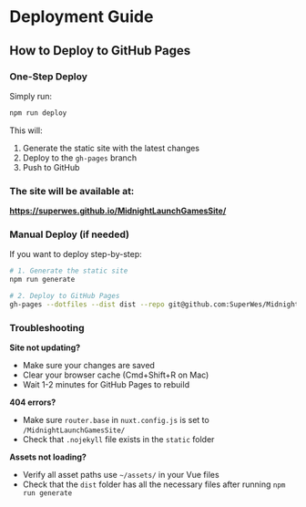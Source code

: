 # Deployment Guide

## How to Deploy to GitHub Pages

### One-Step Deploy
Simply run:
```bash
npm run deploy
```

This will:
1. Generate the static site with the latest changes
2. Deploy to the `gh-pages` branch
3. Push to GitHub

### The site will be available at:
**https://superwes.github.io/MidnightLaunchGamesSite/**

### Manual Deploy (if needed)
If you want to deploy step-by-step:

```bash
# 1. Generate the static site
npm run generate

# 2. Deploy to GitHub Pages
gh-pages --dotfiles --dist dist --repo git@github.com:SuperWes/MidnightLaunchGamesSite.git
```

### Troubleshooting

**Site not updating?**
- Make sure your changes are saved
- Clear your browser cache (Cmd+Shift+R on Mac)
- Wait 1-2 minutes for GitHub Pages to rebuild

**404 errors?**
- Make sure `router.base` in `nuxt.config.js` is set to `/MidnightLaunchGamesSite/`
- Check that `.nojekyll` file exists in the `static` folder

**Assets not loading?**
- Verify all asset paths use `~/assets/` in your Vue files
- Check that the `dist` folder has all the necessary files after running `npm run generate`

